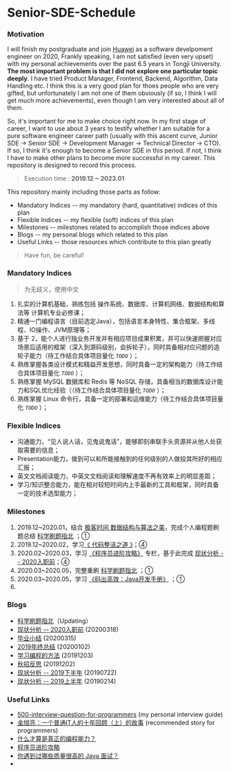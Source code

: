 # Senior-SDE-Schedule

### Motivation

I will finish my postgraduate and join [Huawei](https://www.huawei.com/cn/) as a software develpoment engineer on 2020, Frankly speaking, I am not satisfied (even very upset) with my personal achievements over the past 6.5 years in Tongji University. **The most important problem is that I did not explore one particular topic deeply**. I have tried Product Manager, Frontend, Backend, Algorithm, Data Handling etc. I think this is a very good plan for thoes people who are very gifted, but unfortunately I am not one of them obviously (if so, I think I will get much more achievements), even though I am very interested about all of them.

So, it's important for me to make choice right now. In my first stage of career, I want to use about 3 years to testify whether I am suitable for a pure software engineer career path (usually with this ascent curve, Junior SDE -> Senior SDE -> Development Manager -> Technical Director -> CTO). If so, I think it's enough to become a Senior SDE in this period. If not, I think I have to make other plans to become more successful in my career. This repository is designed to record this process.

> Execution time : **2019.12 ~ 2023.01**

This repository mainly including those parts as follow:

* Mandatory Indices -- my mandatory (hard, quantitative) indices of this plan
* Flexible Indices -- my flexible (soft) indices of this plan 
* Milestones -- milestones related to accomplish those indices above
* Blogs -- my personal blogs which related to this plan
* Useful Links -- those resources which contribute to this plan greatly

> Have fun, be careful!

### Mandatory Indices

> 为无歧义，使用中文

1. 扎实的计算机基础，熟练包括 操作系统、数据库、计算机网络、数据结构和算法等 计算机专业必修课；
2. 精通一门编程语言（目前选定Java），包括语言本身特性、集合框架、多线程、IO操作、JVM原理等；
3. 基于 2，能个人进行独业务开发并有相应项目成果积累，并可以快速把握对应场景后适用的框架（深入到源码级别，会拆轮子），同时具备相对应问题的造轮子能力（待工作结合具体项目量化 *`TODO`* ）；
4. 熟练掌握各类设计模式和精益开发思想，同时具备一定的架构能力（待工作结合具体项目量化 *`TODO`* ）；
5. 熟练掌握 MySQL 数据库和 Redis 等 NoSQL 存储，具备相当的数据库设计能力和SQL优化经验（（待工作结合具体项目量化 *`TODO`* ）；
6. 熟练掌握 Linux 命令行，具备一定的部署和运维能力（待工作结合具体项目量化 *`TODO`* ）；

### Flexible Indices

* 沟通能力，“见人说人话，见鬼说鬼话”，能够即刻串联手头资源并从他人处获取需要的信息；
* Presentation能力，做到可以和所能接触到的任何级别的人做投其所好的相应汇报；
* 英文文档阅读能力，中英文文档阅读和理解速度不再有效率上的明显差距；
* 学习/知识整合能力，能在相对较短时间内上手最新的工具和框架，同时具备一定的技术选型能力；

### Milestones

1. 2019.12~2020.01，结合 [极客时间 数据结构与算法之美](https://time.geekbang.org/column/intro/126)，完成个人编程题刷题总结 [科学刷题指北](./blogs/科学刷题指北.md) ；①
2. 2019.12~2020.02，学习[《 代码整洁之道 》](https://book.douban.com/subject/4199741/)；④
3. 2020.02~2020.03，学习 [《程序员进阶攻略》](https://time.geekbang.org/column/intro/111) 专栏，基于此完成 [现状分析 -- 2020入职前](./blogs/现状分析-2020入职前.md)；④
4. 2020.03~2020.05，完整重刷 [科学刷题指北](./blogs/科学刷题指北.md) ；①
5. 2020.03~2020.05，学习  [《码出高效：Java开发手册》](https://book.douban.com/subject/30333948/) ；①
6. 

### Blogs

* [科学刷题指北](./blogs/科学刷题指北.md)（Updating）
* [现状分析 -- 2020入职前](./blogs/现状分析-2020入职前.md) (20200318)
* [毕业小结](./blogs/毕业小结.md) (20200315)
* [2019年终总结](./blogs/2019年终总结.md) (20200102)
* [学习编程的方法](./blogs/学习编程的方法.md) (20191203)
* [秋招反思](./blogs/秋招反思.md) (20191202)
* [现状分析 -- 2019下半年](./blogs/现状分析-2019下半年.md) (20190722)
* [现状分析 -- 2019上半年](./blogs/现状分析-2019上半年.md) (20190214)

### Useful Links

* [500-interview-question-for-programmers](https://github.com/KrisCheng/500-interview-question-for-programmers) (my personal interview guide)
* [金旭亮：一个普通IT人的十年回顾（上）的故事](http://www.fantiz5.com/gs/lizhi/mem/memooswsn.html) (recommended story for programmers)
* [什么才算是真正的编程能力？](https://www.zhihu.com/question/31034164)
* [程序员进阶攻略](https://time.geekbang.org/column/intro/111)
* [你遇到过哪些质量很高的 Java 面试？](https://www.zhihu.com/question/60949531)
* 
